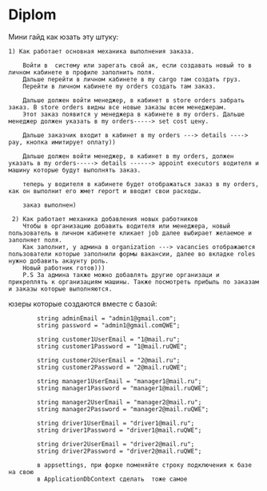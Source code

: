 # Diplom
Мини гайд как юзать эту штуку:
    
    1) Как работает основная механика выполнения заказа.
        
        Войти в  систему или зарегать свой ак, если создавать новый то в личном кабинете в профиле заполнить поля.
        Дальше перейти в личном кабинете в my cargo там создать груз.
        Перейти в личном кабинете my orders создать там заказ.
        
        Дальше должен войти менеджер, в кабинет в store orders забрать заказ. В store orders видны все новые заказы всем менеджерам.
        Этот заказ появится у менеджера в кабинете в my orders. Дальше менеджер должен указать в my orders-----> set cost цену.
        
        Дальше заказчик входит в кабинет в my orders ---> details ----> pay, кнопка имитирует оплату))
        
        Дальше должен войти менеджер, в кабинет в my orders, должен указать в my orders-----> details ------> appoint executors водителя и машину которые будут выполнять заказ.
        
        теперь у водителя в кабинете будет отображаться заказ в my orders, как он выполнит его жмет report и вводит свои расходы.
        
        заказ выполнен)
        
     2) Как работает механика добавления новых работников         
        Чтобы в организацию добавить водителя или менеджера, новый пользователь в личном кабинете кликает job далее выбирает желаемое и заполняет поля.
        Как заполнит, у админа в organization ---> vacancies отображаются пользователи которые заполнили формы вакансии, далее во вкладке roles нужно добавить акаунту роль.
        Новый работник готов)))
        P.S За админа также можно добавлять другие организаци и прикреплять к организациям машины. Также посмотреть прибыль по заказам и заказы которые выполняются.

юзеры которые создаются вместе с базой:

            string adminEmail = "admin1@gmail.com";
            string password = "admin1@gmail.comQWE";

            string customer1UserEmail = "1@mail.ru";
            string customer1Password = "1@mail.ruQWE";

            string customer2UserEmail = "2@mail.ru";
            string customer2Password = "2@mail.ruQWE";

            string manager1UserEmail = "manager1@mail.ru";
            string manager1Password = "manager1@mail.ruQWE";

            string manager2UserEmail = "manager2@mail.ru";
            string manager2Password = "manager2@mail.ruQWE";

            string driver1UserEmail = "driver1@mail.ru";
            string driver1Password = "driver1@mail.ruQWE";

            string driver2UserEmail = "driver2@mail.ru";
            string driver2Password = "driver2@mail.ruQWE";
            
            в appsettings, при форке поменяйте строку подключения к базе на свою 
            в ApplicationDbContext сделать  тоже самое

